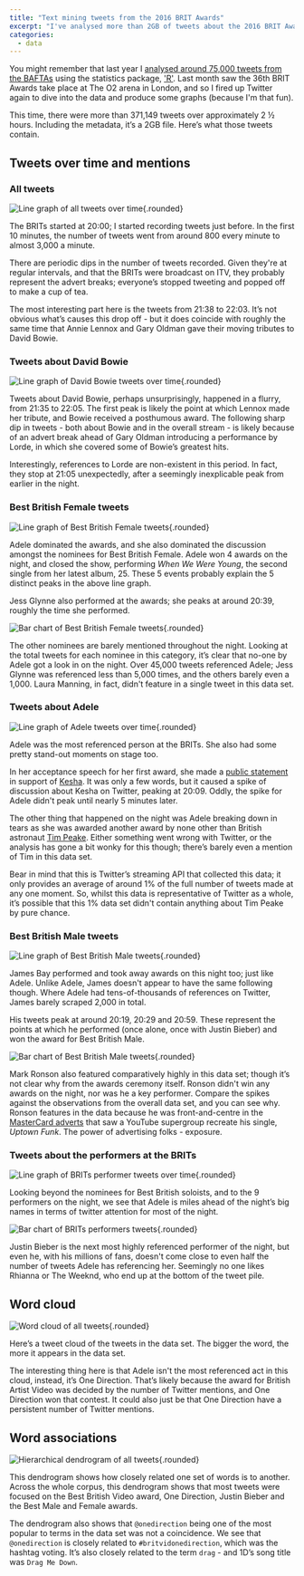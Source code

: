 ```yaml
---
title: "Text mining tweets from the 2016 BRIT Awards"
excerpt: "I've analysed more than 2GB of tweets about the 2016 BRIT Awards in the name of (pseudo) science!"
categories:
  - data
---
```


You might remember that last year I [analysed around 75,000 tweets from the BAFTAs](/2015/02/15/text-mining-tweets-from-the-2015-baftas/) using the statistics package, ['R'](https://www.r-project.org). Last month saw the 36th BRIT Awards take place at The O2 arena in London, and so I fired up Twitter again to dive into the data and produce some graphs (because I'm that fun).

This time, there were more than 371,149 tweets over approximately 2 &frac12; hours. Including the metadata, it’s a 2GB file. Here’s what those tweets contain.

## Tweets over time and mentions

### All tweets

![Line graph of all tweets over time][AllTime]{.rounded}

The BRITs started at 20:00; I started recording tweets just before. In the first 10 minutes, the number of tweets went from around 800 every minute to almost 3,000 a minute.

There are periodic dips in the number of tweets recorded. Given they're at regular intervals, and that the BRITs were broadcast on ITV, they probably represent the advert breaks; everyone’s stopped tweeting and popped off to make a cup of tea.

The most interesting part here is the tweets from 21:38 to 22:03. It’s not obvious what’s causes this drop off - but it does coincide with roughly the same time that Annie Lennox and Gary Oldman gave their moving tributes to David Bowie.

### Tweets about David Bowie

![Line graph of David Bowie tweets over time][BowieTime]{.rounded}

Tweets about David Bowie, perhaps unsurprisingly, happened in a flurry, from 21:35 to 22:05. The first peak is likely the point at which Lennox made her tribute, and Bowie received a posthumous award. The following sharp dip in tweets - both about Bowie and in the overall stream - is likely because of an advert break ahead of Gary Oldman introducing a performance by Lorde, in which she covered some of Bowie’s greatest hits.

Interestingly, references to Lorde are non-existent in this period. In fact, they stop at 21:05 unexpectedly, after a seemingly inexplicable peak from earlier in the night.

### Best British Female tweets

![Line graph of Best British Female tweets][FemaleTime]{.rounded}

Adele dominated the awards, and she also dominated the discussion amongst the nominees for Best British Female. Adele won 4 awards on the night, and closed the show, performing *When We Were Young*, the second single from her latest album, 25. These 5 events probably explain the 5 distinct peaks in the above line graph.

Jess Glynne also performed at the awards; she peaks at around 20:39, roughly the time she performed.

![Bar chart of Best British Female tweets][FemaleMentions]{.rounded}

The other nominees are barely mentioned throughout the night. Looking at the total tweets for each nominee in this category, it’s clear that no-one by Adele got a look in on the night. Over 45,000 tweets referenced Adele; Jess Glynne was referenced less than 5,000 times, and the others barely even a 1,000. Laura Manning, in fact, didn't feature in a single tweet in this data set.

### Tweets about Adele

![Line graph of Adele tweets over time][AdeleTime]{.rounded}

Adele was the most referenced person at the BRITs. She also had some pretty stand-out moments on stage too.

In her acceptance speech for her first award, she made a [public statement](http://www.vanityfair.com/hollywood/2016/02/adele-kesha-brit-awards) in support of [Kesha](http://www.theguardian.com/music/2016/feb/27/kesha-profile-court-case-dr-luke-sony). It was only a few words, but it caused a spike of discussion about Kesha on Twitter, peaking at 20:09. Oddly, the spike for Adele didn't peak until nearly 5 minutes later.

The other thing that happened on the night was Adele breaking down in tears as she was awarded another award by none other than British astronaut [Tim Peake](https://twitter.com/astro_timpeake). Either something went wrong with Twitter, or the analysis has gone a bit wonky for this though; there’s barely even a mention of Tim in this data set.

Bear in mind that this is Twitter’s streaming API that collected this data; it only provides an average of around 1% of the full number of tweets made at any one moment. So, whilst this data is representative of Twitter as a whole, it’s possible that this 1% data set didn't contain anything about Tim Peake by pure chance.

### Best British Male tweets

![Line graph of Best British Male tweets][MaleTime]{.rounded}

James Bay performed and took away awards on this night too; just like Adele. Unlike Adele, James doesn't appear to have the same following though. Where Adele had tens-of-thousands of references on Twitter, James barely scraped 2,000 in total.

His tweets peak at around 20:19, 20:29 and 20:59. These represent the points at which he performed (once alone, once with Justin Bieber) and won the award for Best British Male.

![Bar chart of Best British Male tweets][MaleMentions]{.rounded}

Mark Ronson also featured comparatively highly in this data set; though it’s not clear why from the awards ceremony itself. Ronson didn't win any awards on the night, nor was he a key performer. Compare the spikes against the observations from the overall data set, and you can see why. Ronson features in the data because he was front-and-centre in the [MasterCard adverts](https://www.youtube.com/watch?v=GUlk1ssXJYk) that saw a YouTube supergroup recreate his single, *Uptown Funk*. The power of advertising folks - exposure.

### Tweets about the performers at the BRITs

![Line graph of BRITs performer tweets over time][PerformersTime]{.rounded}

Looking beyond the nominees for Best British soloists, and to the 9 performers on the night, we see that Adele is miles ahead of the night’s big names in terms of twitter attention for most of the night.

![Bar chart of BRITs performers tweets][PerformersMentions]{.rounded}

Justin Bieber is the next most highly referenced performer of the night, but even he, with his millions of fans, doesn't come close to even half the number of tweets Adele has referencing her. Seemingly no one likes Rhianna or The Weeknd, who end up at the bottom of the tweet pile.

## Word cloud

![Word cloud of all tweets][AllWordCloud]{.rounded}

Here’s a tweet cloud of the tweets in the data set. The bigger the word, the more it appears in the data set.

The interesting thing here is that Adele isn't the most referenced act in this cloud, instead, it’s One Direction. That’s likely because the award for British Artist Video was decided by the number of Twitter mentions, and One Direction won that contest. It could also just be that One Direction have a persistent number of Twitter mentions.

## Word associations

![Hierarchical dendrogram of all tweets][AllDendrogram]{.rounded}

This dendrogram shows how closely related one set of words is to another. Across the whole corpus, this dendrogram shows that most tweets were focused on the Best British Video award, One Direction, Justin Bieber and the Best Male and Female awards.

The dendrogram also shows that `@onedirection` being one of the most popular to terms in the data set was not a coincidence. We see that `@onedirection` is closely related to `#britvidonedirection`, which was the hashtag voting. It’s also closely related to the term `drag` - and 1D’s song title was `Drag Me Down`.



[AdeleTime]: /assets/images/posts/2016-03-12-BRITS2016_AdeleOverTime.png
[AllTime]: /assets/images/posts/2016-03-12-BRITS2016_AllTweetsOverTime.png
[FemaleMentions]: /assets/images/posts/2016-03-12-BRITS2016_BritFemaleMentions.png
[FemaleTime]: /assets/images/posts/2016-03-12-BRITS2016_BritFemaleTweetsOverTime.png
[MaleMentions]: /assets/images/posts/2016-03-12-BRITS2016_BritMaleMentions.png
[MaleTime]: /assets/images/posts/2016-03-12-BRITS2016_BritMaleTweetsOverTime.png
[BowieTime]: /assets/images/posts/2016-03-12-BRITS2016_DavidBowieTweetsOverTime.png
[AllDendrogram]: /assets/images/posts/2016-03-12-BRITS2016_Dendrogram.png
[PerformersMentions]: /assets/images/posts/2016-03-12-BRITS2016_PerfomerMentions.png
[PerformersTime]: /assets/images/posts/2016-03-12-BRITS2016_PerformersTweetsOverTime.png
[AllWordCloud]: /assets/images/posts/2016-03-12-BRITS2016_WordCloud.png
